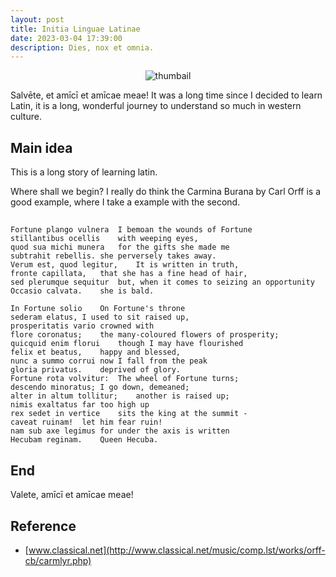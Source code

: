 ```yaml
---
layout: post
title: Initia Linguae Latinae
date: 2023-03-04 17:39:00
description: Dies, nox et omnia.
---
```


<center>
  <img src='https://www.pannunziomagazine.it/wp-content/uploads/2020/03/latino.jpg' alt='thumbail' >
</center>

Salvēte, et amīcī et amīcae meae!
It was a long time since I decided to learn Latin, it is a long, wonderful journey to understand so much in western culture.

## Main idea
This is a long story of learning latin.

Where shall we begin? I really do think the Carmina Burana by Carl Orff is a good example, where I take a example with the second.


## 

```
Fortune plango vulnera	I bemoan the wounds of Fortune
stillantibus ocellis	with weeping eyes,
quod sua michi munera	for the gifts she made me
subtrahit rebellis.	she perversely takes away.
Verum est, quod legitur,	It is written in truth,
fronte capillata,	that she has a fine head of hair,
sed plerumque sequitur	but, when it comes to seizing an opportunity
Occasio calvata.	she is bald.

In Fortune solio	On Fortune's throne
sederam elatus,	I used to sit raised up,
prosperitatis vario	crowned with
flore coronatus;	the many-coloured flowers of prosperity;
quicquid enim florui	though I may have flourished
felix et beatus,	happy and blessed,
nunc a summo corrui	now I fall from the peak
gloria privatus.	deprived of glory.
Fortune rota volvitur:	The wheel of Fortune turns;
descendo minoratus;	I go down, demeaned;
alter in altum tollitur;	another is raised up;
nimis exaltatus	far too high up
rex sedet in vertice	sits the king at the summit -
caveat ruinam!	let him fear ruin!
nam sub axe legimus	for under the axis is written
Hecubam reginam.	Queen Hecuba.
```

## End
Valete, amīcī et amīcae meae!


## Reference 

* [www.classical.net](http://www.classical.net/music/comp.lst/works/orff-cb/carmlyr.php)


